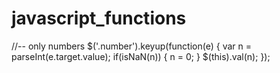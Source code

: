 # javascript_functions

//-- only numbers
$('.number').keyup(function(e) {
  var n = parseInt(e.target.value);
  if(isNaN(n)) { n = 0; }
  $(this).val(n);
});
